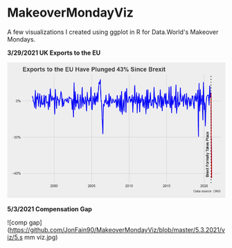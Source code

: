 # MakeoverMondayViz

A few visualizations I created using ggplot in R for Data.World's Makeover Mondays. 


**3/29/2021 UK Exports to the EU**


![eu exports](https://github.com/JonFain90/MakeoverMondayViz/blob/master/3.29.2021/viz/3_39_21_viz_21024_1.jpg)



**5/3/2021 Compensation Gap**


![comp gap](https://github.com/JonFain90/MakeoverMondayViz/blob/master/5.3.2021/viz/5.s mm viz.jpg)

